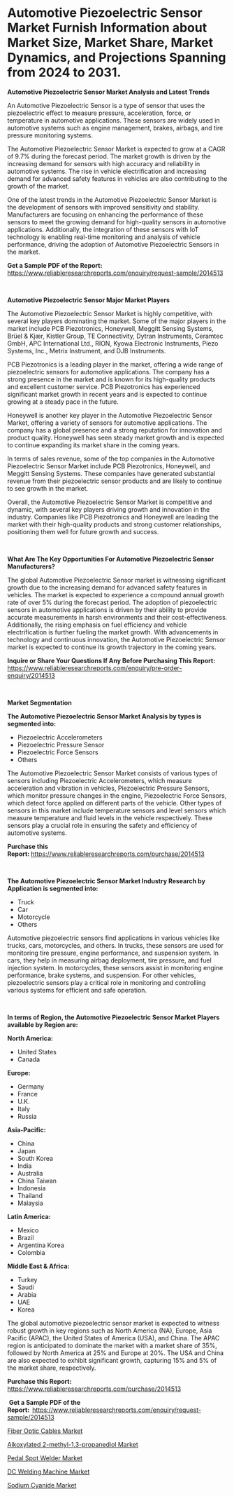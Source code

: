 <p><h1>Automotive Piezoelectric Sensor Market Furnish Information about Market Size, Market Share, Market Dynamics, and Projections Spanning from 2024 to 2031.</h1></p><p><strong>Automotive Piezoelectric Sensor Market Analysis and Latest Trends</strong></p>
<p><p>An Automotive Piezoelectric Sensor is a type of sensor that uses the piezoelectric effect to measure pressure, acceleration, force, or temperature in automotive applications. These sensors are widely used in automotive systems such as engine management, brakes, airbags, and tire pressure monitoring systems.</p><p>The Automotive Piezoelectric Sensor Market is expected to grow at a CAGR of 9.7% during the forecast period. The market growth is driven by the increasing demand for sensors with high accuracy and reliability in automotive systems. The rise in vehicle electrification and increasing demand for advanced safety features in vehicles are also contributing to the growth of the market.</p><p>One of the latest trends in the Automotive Piezoelectric Sensor Market is the development of sensors with improved sensitivity and stability. Manufacturers are focusing on enhancing the performance of these sensors to meet the growing demand for high-quality sensors in automotive applications. Additionally, the integration of these sensors with IoT technology is enabling real-time monitoring and analysis of vehicle performance, driving the adoption of Automotive Piezoelectric Sensors in the market.</p></p>
<p><strong>Get a Sample PDF of the Report:&nbsp;</strong> <a href="https://www.reliableresearchreports.com/enquiry/request-sample/2014513">https://www.reliableresearchreports.com/enquiry/request-sample/2014513</a></p>
<p>&nbsp;</p>
<p><strong>Automotive Piezoelectric Sensor Major Market Players</strong></p>
<p><p>The Automotive Piezoelectric Sensor Market is highly competitive, with several key players dominating the market. Some of the major players in the market include PCB Piezotronics, Honeywell, Meggitt Sensing Systems, Brüel & Kjær, Kistler Group, TE Connectivity, Dytran Instruments, Ceramtec GmbH, APC International Ltd., RION, Kyowa Electronic Instruments, Piezo Systems, Inc., Metrix Instrument, and DJB Instruments.</p><p>PCB Piezotronics is a leading player in the market, offering a wide range of piezoelectric sensors for automotive applications. The company has a strong presence in the market and is known for its high-quality products and excellent customer service. PCB Piezotronics has experienced significant market growth in recent years and is expected to continue growing at a steady pace in the future.</p><p>Honeywell is another key player in the Automotive Piezoelectric Sensor Market, offering a variety of sensors for automotive applications. The company has a global presence and a strong reputation for innovation and product quality. Honeywell has seen steady market growth and is expected to continue expanding its market share in the coming years.</p><p>In terms of sales revenue, some of the top companies in the Automotive Piezoelectric Sensor Market include PCB Piezotronics, Honeywell, and Meggitt Sensing Systems. These companies have generated substantial revenue from their piezoelectric sensor products and are likely to continue to see growth in the market.</p><p>Overall, the Automotive Piezoelectric Sensor Market is competitive and dynamic, with several key players driving growth and innovation in the industry. Companies like PCB Piezotronics and Honeywell are leading the market with their high-quality products and strong customer relationships, positioning them well for future growth and success.</p></p>
<p>&nbsp;</p>
<p><strong>What Are The Key Opportunities For Automotive Piezoelectric Sensor Manufacturers?</strong></p>
<p><p>The global Automotive Piezoelectric Sensor market is witnessing significant growth due to the increasing demand for advanced safety features in vehicles. The market is expected to experience a compound annual growth rate of over 5% during the forecast period. The adoption of piezoelectric sensors in automotive applications is driven by their ability to provide accurate measurements in harsh environments and their cost-effectiveness. Additionally, the rising emphasis on fuel efficiency and vehicle electrification is further fueling the market growth. With advancements in technology and continuous innovation, the Automotive Piezoelectric Sensor market is expected to continue its growth trajectory in the coming years.</p></p>
<p><strong>Inquire or Share Your Questions If Any Before Purchasing This Report:</strong> <a href="https://www.reliableresearchreports.com/enquiry/pre-order-enquiry/2014513">https://www.reliableresearchreports.com/enquiry/pre-order-enquiry/2014513</a></p>
<p>&nbsp;</p>
<p><strong>Market Segmentation</strong></p>
<p><strong>The Automotive Piezoelectric Sensor Market Analysis by types is segmented into:</strong></p>
<p><ul><li>Piezoelectric Accelerometers</li><li>Piezoelectric Pressure Sensor</li><li>Piezoelectric Force Sensors</li><li>Others</li></ul></p>
<p><p>The Automotive Piezoelectric Sensor Market consists of various types of sensors including Piezoelectric Accelerometers, which measure acceleration and vibration in vehicles, Piezoelectric Pressure Sensors, which monitor pressure changes in the engine, Piezoelectric Force Sensors, which detect force applied on different parts of the vehicle. Other types of sensors in this market include temperature sensors and level sensors which measure temperature and fluid levels in the vehicle respectively. These sensors play a crucial role in ensuring the safety and efficiency of automotive systems.</p></p>
<p><strong>Purchase this Report:&nbsp;</strong><a href="https://www.reliableresearchreports.com/purchase/2014513">https://www.reliableresearchreports.com/purchase/2014513</a></p>
<p>&nbsp;</p>
<p><strong>The Automotive Piezoelectric Sensor Market Industry Research by Application is segmented into:</strong></p>
<p><ul><li>Truck</li><li>Car</li><li>Motorcycle</li><li>Others</li></ul></p>
<p><p>Automotive piezoelectric sensors find applications in various vehicles like trucks, cars, motorcycles, and others. In trucks, these sensors are used for monitoring tire pressure, engine performance, and suspension system. In cars, they help in measuring airbag deployment, tire pressure, and fuel injection system. In motorcycles, these sensors assist in monitoring engine performance, brake systems, and suspension. For other vehicles, piezoelectric sensors play a critical role in monitoring and controlling various systems for efficient and safe operation.</p></p>
<p>&nbsp;</p>
<p><strong>In terms of Region, the Automotive Piezoelectric Sensor Market Players available by Region are:</strong></p>
<p>
    <p> <strong> North America: </strong>
        <ul>
            <li>United States</li>
            <li>Canada</li>
        </ul>
        </p> 
    <p> <strong> Europe: </strong>
        <ul>
            <li>Germany</li>
            <li>France</li>
            <li>U.K.</li>
            <li>Italy</li>
            <li>Russia</li>
        </ul>
        </p> 
    <p> <strong> Asia-Pacific: </strong>
        <ul>
            <li>China</li>
            <li>Japan</li>
            <li>South Korea</li>
            <li>India</li>
            <li>Australia</li>
            <li>China Taiwan</li>
            <li>Indonesia</li>
            <li>Thailand</li>
            <li>Malaysia</li>
        </ul>
        </p> 
    <p> <strong> Latin America: </strong>
        <ul>
            <li>Mexico</li>
            <li>Brazil</li>
            <li>Argentina Korea</li>
            <li>Colombia</li>
        </ul>
        </p> 
    <p> <strong> Middle East & Africa: </strong>
        <ul>
            <li>Turkey</li>
            <li>Saudi</li>
            <li>Arabia</li>
            <li>UAE</li>
            <li>Korea</li>
        </ul>
    </p>
    </p>
<p><p>The global automotive piezoelectric sensor market is expected to witness robust growth in key regions such as North America (NA), Europe, Asia Pacific (APAC), the United States of America (USA), and China. The APAC region is anticipated to dominate the market with a market share of 35%, followed by North America at 25% and Europe at 20%. The USA and China are also expected to exhibit significant growth, capturing 15% and 5% of the market share, respectively.</p></p>
<p><strong>Purchase this Report: </strong><a href="https://www.reliableresearchreports.com/purchase/2014513">https://www.reliableresearchreports.com/purchase/2014513</a></p>
<p>&nbsp;<strong>Get a Sample PDF of the Report:&nbsp;&nbsp;</strong><a href="https://www.reliableresearchreports.com/enquiry/request-sample/2014513">https://www.reliableresearchreports.com/enquiry/request-sample/2014513</a></p>
<p><strong></strong></p>
<p><p><a href="https://view.publitas.com/reportprime-1/fiber-optic-cables-market-size-reflecting-a-forecast-till-2031-market-by-type-by-application-and-by-geography/">Fiber Optic Cables Market</a></p><p><a href="https://circular-yam-9b9.notion.site/Insights-into-Alkoxylated-2-methyl-1-3-propanediol-Market-Size-Analysing-Market-Share-Trends-and--0fc0a248ff244f1582c87577fdac4c1b">Alkoxylated 2-methyl-1,3-propanediol Market</a></p><p><a href="https://cedar-agate-3da.notion.site/Pedal-Spot-Welder-Market-Size-Evaluating-its-Market-Trends-Growth-and-Projections-2024-2031-4e4c5a95c0bc4941b3078306ab1d6835">Pedal Spot Welder Market</a></p><p><a href="https://copper-carbon-84f.notion.site/DC-Welding-Machine-Market-Share-Market-New-Trends-Analysis-Report-By-Type-By-Application-By-End--8a0d1fa99a8848e4b387944ec830cde3">DC Welding Machine Market</a></p><p><a href="https://view.publitas.com/reportprime-1/decoding-the-sodium-cyanide-market-a-deep-dive-into-the-latest-market-trends-market-segmentation-and-competitive-analysis/">Sodium Cyanide Market</a></p></p>